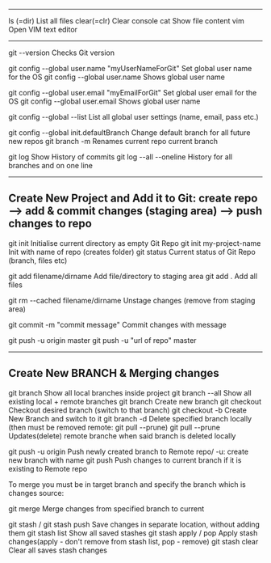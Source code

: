 --------------------------------------

ls (=dir)		      List all files
clear(=clr)		    Clear console
cat <filename>		Show file content
vim			          Open VIM text editor

--------------------------------------

git --version						                          Checks Git version

git config --global user.name "myUserNameForGit"	Set global user name for the OS
git config --global user.name				              Shows global user name

git config --global user.email "myEmailForGit"	  Set global user email for the OS
git config --global user.email				            Shows global user name

git config --global --list				                List all global user settings (name, email, pass etc.)

git config --global init.defaultBranch <branchname>	  Change default branch for all future new repos
git branch -m <branchname>				                    Renames current repo current branch

git log							                  Show History of commits
git log --all  --oneline				      History for all branches and on one line

--------------------------------------
Create New Project and Add it to Git:
create repo --> add & commit changes (staging area) --> push changes to repo
--------------------------------------

git init						                  Initialise current directory as empty Git Repo
git init my-project-name				      Init with name of repo (creates folder)
git status						                Current status of Git Repo (branch, files etc)

git add filename/dirname				      Add file/directory to staging area
git add .						                  Add all files

git rm --cached filename/dirname			Unstage changes (remove from staging area)

git commit -m "commit message"				Commit changes with message

git push -u origin master
git push -u "url of repo" master

--------------------------------------
Create New BRANCH & Merging changes
--------------------------------------

git branch						                Show all local branches inside project
git branch --all					            Show all existing local + remote branches
git branch <my-ne-branch-name>				Create new branch
git checkout <branch-name>				    Checkout desired branch (switch to that branch)
git checkout -b <new-branch-name>			Create New Branch and switch to it
git branch -d <branch-name>				    Delete specified branch locally (then must be removed remote: git pull --prune)
git pull --prune					            Updates(delete) remote branche when said branch is deleted locally

git push -u origin <new-branch-name>	Push newly created branch to Remote repo/ -u: create new branch with name
git push						                  Push changes to current branch if it is existing to Remote repo

To merge you must be in target branch and specify the branch which is changes source:

git merge <branch-name>					  Merge changes from specified branch to current 

git stash / git stash push				Save changes in separate location, without adding them
git stash list						        Show all saved stashes
git stash apply / pop					    Apply stash changes(apply - don't remove from stash list, pop - remove)
git stash clear						        Clear all saves stash changes

